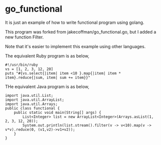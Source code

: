 # go_functional

It is just an example of how to write functional program using golang. 

This program was forked from jakecoffman/go_functional.go, but I added a new function Filter.

Note that it's easier to implement this example using other languages.  

The equivalent Ruby program is as below,
```
#!/usr/bin/ruby 
vs = [1, 2, 3, 12, 20] 
puts "#{vs.select{|item| item <10 }.map{|item| item * item}.reduce{|sum, item| sum += item}}"
```

THe equivalent Java program is as below,
```
import java.util.List;                                                           
import java.util.ArrayList;                                           
import java.util.Arrays;                                                                                                                                                                       
public class functional {   
    public static void main(String[] args) {                         
        List<Integer> list = new ArrayList<Integer>(Arrays.asList(1, 2, 3, 12, 20));   
        System.out.println(list.stream().filter(v -> v<10).map(v -> v*v).reduce(0, (v1,v2)->v1+v2)); 
    }                                                               
} 
```
